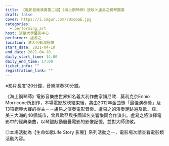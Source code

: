 ```yaml
---
title: 【電影音樂演奏第二場】《海上鋼琴師》放映Ｘ盧易之鋼琴獨奏
draft: false
cover: https://i.imgur.com/7UxqGGE.jpg
categories:
  - performing_art
host: 清華大學藝術中心
performer: 盧易之
location: 清大合勤演藝廳
start_date: 2021-04-10
end_date: 2021-04-10
daily_start_time: 14:00
daily_end_time: 17:00
ticket_info: ""
registration_link: ""
---
```


※影片長度120分鐘，音樂演奏30分鐘。

《海上鋼琴師》電影音樂由世界知名義大利作曲家顏尼歐．莫利克奈Ennio Morricone所創作，本場電影放映結束後，將由2012年金曲獎「最佳演奏獎」及13項鋼琴大賽的得主－－盧易之演奏電影音樂。盧易之的演奏足跡遍及歐、亞、美三大洲的40個城市，曾與歐亞與多國知名交響樂團合作演出。盧易之將演繹電影中的經典樂曲，以琴鍵敲動層疊電影的影像記憶，並對大師致敬。

◎本場活動為【生命如歌Life Story 影展】系列活動之一，電影場次請查看電影類活動內容。